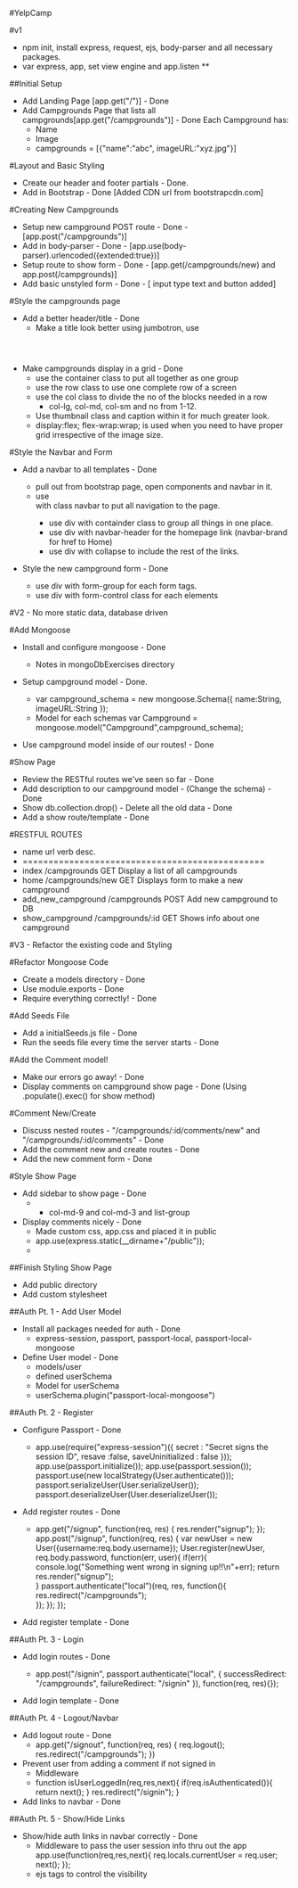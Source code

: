#YelpCamp

#v1
* npm init, install express, request, ejs, body-parser and all necessary packages.
* var express, app, set view engine and app.listen
** 

##Initial Setup
* Add Landing Page [app.get("/")] - Done
* Add Campgrounds Page that lists all campgrounds[app.get("/campgrounds")] - Done
    Each Campground has:
    * Name
    * Image
    * campgrounds = [{"name":"abc", imageURL:"xyz.jpg"}]

#Layout and Basic Styling
* Create our header and footer partials - Done.
* Add in Bootstrap - Done [Added CDN url from bootstrapcdn.com]

#Creating New Campgrounds
* Setup new campground POST route - Done - [app.post("/campgrounds")] 
* Add in body-parser  - Done - [app.use(body-parser).urlencoded({extended:true})]
* Setup route to show form - Done - [app.get(/campgrounds/new) and app.post(/campgrounds)] 
* Add basic unstyled form - Done - [ input type text and button added]

#Style the campgrounds page
* Add a better header/title - Done
    * Make a title look better using jumbotron, use <header>
* Make campgrounds display in a grid - Done
    * use the container class to put all together as one group
    * use the row class to use one complete row of a screen
    * use the col class to divide the no of the blocks needed in a row
        * col-lg, col-md, col-sm and no from 1-12.
    * Use thumbnail class and caption within it for much greater look.  
    * display:flex; flex-wrap:wrap; is used when you need to have proper grid irrespective of the image size.

#Style the Navbar and Form
* Add a navbar to all templates - Done
    * pull out from bootstrap page, open components and navbar in it.
    * use <nav> with class navbar to put all navigation to the page.
        * use div with containder class to group all things in one place.
        * use div with navbar-header for the homepage link (navbar-brand for href to Home)
        * use div with collapse to include the rest of the links.
        
* Style the new campground form - Done
    * use div with form-group for each form tags.
    * use div with form-control class for each elements


#V2 - No more static data, database driven

#Add Mongoose
* Install and configure mongoose -  Done
    * Notes in mongoDbExercises directory
* Setup campground model - Done.
    *   var campground_schema = new mongoose.Schema({
            name:String,
            imageURL:String
        });
    *   Model for each schemas
        var Campground = mongoose.model("Campground",campground_schema);

* Use campground model inside of our routes! - Done

#Show Page
* Review the RESTful routes we've seen so far - Done
* Add description to our campground model - (Change the schema) - Done
* Show db.collection.drop() - Delete all the old data - Done
* Add a show route/template - Done


#RESTFUL ROUTES

* name      url             verb    desc.
* ===============================================
* index                 /campgrounds      GET   Display a list of all campgrounds
* home                  /campgrounds/new  GET   Displays form to make a new campground
* add_new_campground    /campgrounds      POST  Add new campground to DB
* show_campground       /campgrounds/:id  GET   Shows info about one campground

#V3 - Refactor the existing code and Styling

#Refactor Mongoose Code
* Create a models directory - Done
* Use module.exports - Done
* Require everything correctly! - Done

#Add Seeds File
* Add a initialSeeds.js file - Done
* Run the seeds file every time the server starts - Done

#Add the Comment model!
* Make our errors go away! - Done
* Display comments on campground show page - Done (Using .populate().exec() for show method)

#Comment New/Create
* Discuss nested routes - "/campgrounds/:id/comments/new" and "/campgrounds/:id/comments" - Done
* Add the comment new and create routes - Done
* Add the new comment form - Done

#Style Show Page
* Add sidebar to show page - Done
    *  - col-md-9 and col-md-3 and list-group 
* Display comments nicely - Done 
    * Made custom css, app.css and placed it in public
    * app.use(express.static(__dirname+"/public"));
    * 
##Finish Styling Show Page
* Add public directory
* Add custom stylesheet

##Auth Pt. 1 - Add User Model
* Install all packages needed for auth - Done
    * express-session, passport, passport-local, passport-local-mongoose
* Define User model - Done
    * models/user
    * defined userSchema
    * Model for userSchema
    * userSchema.plugin("passport-local-mongoose")

##Auth Pt. 2 - Register
* Configure Passport - Done
    *   app.use(require("express-session")({
            secret      : "Secret signs the session ID",
            resave      :false,
            saveUninitialized : false
        }));
        app.use(passport.initialize());
        app.use(passport.session());
        passport.use(new localStrategy(User.authenticate()));
        passport.serializeUser(User.serializeUser());
        passport.deserializeUser(User.deserializeUser());

* Add register routes - Done
    * app.get("/signup", function(req, res) {
       res.render("signup"); 
    });
    app.post("/signup", function(req, res) {
       var newUser = new User({username:req.body.username});
       User.register(newUser, req.body.password, function(err, user){
            if(err){
                console.log("Something went wrong in signing up!!\n"+err);
                return res.render("signup");     
            }
            passport.authenticate("local")(req, res, function(){
                res.redirect("/campgrounds");         
            });
       });
    });

* Add register template - Done

##Auth Pt. 3 - Login
* Add login routes - Done
    * app.post("/signin", passport.authenticate("local", {
            successRedirect: "/campgrounds",
            failureRedirect: "/signin"
        }), function(req, res){});
 
* Add login template - Done

##Auth Pt. 4 - Logout/Navbar
* Add logout route - Done
    * app.get("/signout", function(req, res) {
        req.logout();
        res.redirect("/campgrounds");
      }) 
* Prevent user from adding a comment if not signed in
    * Middleware
    * function isUserLoggedIn(req,res,next){
            if(req.isAuthenticated()){
                return next();
            }
            res.redirect("/signin");
        }
* Add links to navbar - Done

##Auth Pt. 5 - Show/Hide Links
* Show/hide auth links in navbar correctly - Done
    * Middleware to pass the user session info thru out the app
        app.use(function(req,res,next){
            req.locals.currentUser = req.user;
            next();
        }); 
    * ejs tags to control the visibility